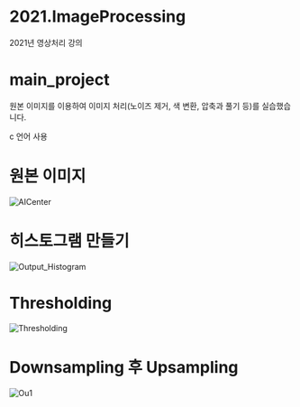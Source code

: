 # 2021.ImageProcessing
2021년 영상처리 강의

# main_project
원본 이미지를 이용하여 이미지 처리(노이즈 제거, 색 변환, 압축과 풀기 등)를 실습했습니다.


c 언어 사용


# 원본 이미지
![AICenter](https://user-images.githubusercontent.com/102031218/211208543-ae4a8286-2f0d-46ef-8f6f-1f54291f931c.jpg)


# 히스토그램 만들기
![Output_Histogram](https://user-images.githubusercontent.com/102031218/211208732-66ea230c-95c8-44a1-b144-be34c305a606.jpg)


# Thresholding
![Thresholding](https://user-images.githubusercontent.com/102031218/211208949-f25ab139-a414-4174-9c05-e64d4010cce8.jpg)


# Downsampling 후 Upsampling
![Ou1](https://user-images.githubusercontent.com/102031218/211208964-fa763ac9-d6c9-4062-97d4-5da5f97e03a0.jpg)
